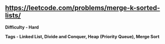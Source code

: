 ## https://leetcode.com/problems/merge-k-sorted-lists/

**Difficulty - Hard**

**Tags - Linked List, Divide and Conquer, Heap (Priority Queue), Merge Sort**
